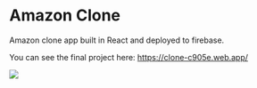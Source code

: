 # Amazon Clone

Amazon clone app built in React and deployed to firebase.

You can see the final project here:
https://clone-c905e.web.app/

![](doc/amazon.gif)
